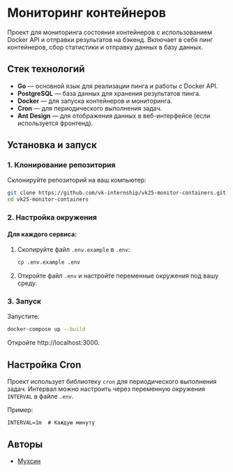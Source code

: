 # Мониторинг контейнеров
Проект для мониторинга состояния контейнеров с использованием Docker API и отправки результатов на бэкенд. Включает в себя пинг контейнеров, сбор статистики и отправку данных в базу данных.

## Стек технологий
- **Go** — основной язык для реализации пинга и работы с Docker API.
- **PostgreSQL** — база данных для хранения результатов пинга.
- **Docker** — для запуска контейнеров и мониторинга.
- **Cron** — для периодического выполнения задач.
- **Ant Design** — для отображения данных в веб-интерфейсе (если используется фронтенд).

## Установка и запуск
### 1. Клонирование репозитория
Склонируйте репозиторий на ваш компьютер:
```bash
git clone https://github.com/vk-internship/vk25-monitor-containers.git
cd vk25-monitor-containers
```

### 2. Настройка окружения
#### Для каждого сервиса:
1. Скопируйте файл `.env.example` в `.env`:
   ```bash
   cp .env.example .env
   ```
2. Откройте файл `.env` и настройте переменные окружения под вашу среду.

### 3. Запуск
Запустите:
```bash
docker-compose up --build
```
Откройте http://localhost:3000.

## Настройка Cron
Проект использует библиотеку `cron` для периодического выполнения задач. Интервал можно настроить через переменную окружения `INTERVAL` в файле `.env`.

Пример:
```env
INTERVAL=1m  # Каждую минуту
```

## Авторы

- [Мухсин   ](https://github.com/muxsin)
